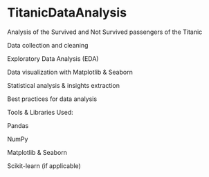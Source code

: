 # TitanicDataAnalysis
Analysis of the Survived and Not Survived passengers of the Titanic

Data collection and cleaning

Exploratory Data Analysis (EDA)

Data visualization with Matplotlib & Seaborn

Statistical analysis & insights extraction

Best practices for data analysis


Tools & Libraries Used:

 Pandas

 NumPy

 Matplotlib & Seaborn

 Scikit-learn (if applicable)
